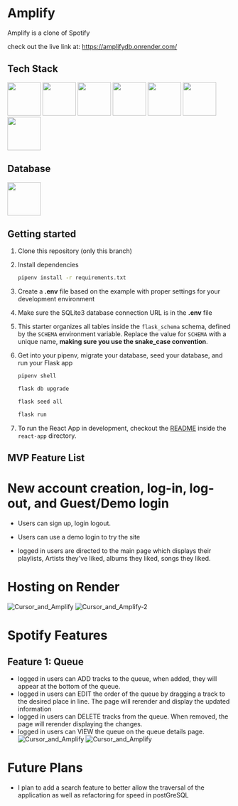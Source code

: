 # Amplify

Amplify is a clone of Spotify

check out the live link at: https://amplifydb.onrender.com/

## Tech Stack

[<img src="https://user-images.githubusercontent.com/105324675/190725431-5033a82c-51ff-4a9a-b9ff-48ad606a2a5e.svg" width="75" height="75">](https://www.javascript.com/) [<img src="https://user-images.githubusercontent.com/105324675/190726531-63e5fa0c-5e9a-4e12-a4df-ac578bdfefb3.svg" width="75" height="75">](https://whatwg.org/) [<img src="https://user-images.githubusercontent.com/105324675/190727242-21af03e1-b793-4257-bdc5-14996fb8da63.svg" width="75" height="75">](https://www.css3.com/) [<img src="https://user-images.githubusercontent.com/105324675/190727472-da7d5a51-ef2e-4f71-b90c-333debd2d147.svg" width="75" height="75">](https://reactjs.org/) [<img src="https://user-images.githubusercontent.com/105324675/190727697-f61e28b7-1597-4be0-9dc4-dbc443790f86.svg" width="75" height="75">](https://redux.js.org/) [<img src="https://user-images.githubusercontent.com/105324675/190729715-5aeed1a2-0914-413e-ac4b-de23aa7ed802.svg" width="75" height="75">](https://nodejs.org/en) [<img src="https://user-images.githubusercontent.com/105324675/190729918-773ddf18-90d3-4d52-aa81-c02731d413bf.svg" width="75" height="75">](https://www.npmjs.com/)


## Database
[<img src="https://user-images.githubusercontent.com/105324675/190727354-8f322958-5b34-4c96-b052-358d06d0d9ef.svg" width="75" height="75">](https://www.postgresql.org)

## Getting started
1. Clone this repository (only this branch)

2. Install dependencies

      ```bash
      pipenv install -r requirements.txt
      ```

3. Create a **.env** file based on the example with proper settings for your
   development environment

4. Make sure the SQLite3 database connection URL is in the **.env** file

5. This starter organizes all tables inside the `flask_schema` schema, defined
   by the `SCHEMA` environment variable.  Replace the value for
   `SCHEMA` with a unique name, **making sure you use the snake_case
   convention**.

6. Get into your pipenv, migrate your database, seed your database, and run your Flask app

   ```bash
   pipenv shell
   ```

   ```bash
   flask db upgrade
   ```

   ```bash
   flask seed all
   ```

   ```bash
   flask run
   ```

7. To run the React App in development, checkout the [README](./react-app/README.md) inside the `react-app` directory.


## MVP Feature List

# New account creation, log-in, log-out, and Guest/Demo login
* Users can sign up, login logout.
* Users can use a demo login to try the site

* logged in users are directed to the main page which displays their playlists,
Artists they've liked, albums they liked, songs they liked.

# Hosting on Render
![Cursor_and_Amplify](https://user-images.githubusercontent.com/106298312/205641584-f2fc2607-ecfb-4fb7-9dc6-5272632c4217.png)
![Cursor_and_Amplify-2](https://user-images.githubusercontent.com/106298312/205641615-2fadcd28-1859-43a8-a7eb-628bd8811a8f.png)

# Spotify Features
## Feature 1: Queue
* logged in users can ADD tracks to the queue, when added, they will appear at the bottom of the queue.
* logged in users can EDIT the order of the queue by dragging a track to the desired place in line.  The page will rerender and display the updated information
* logged in users can DELETE tracks from the queue.  When removed, the
 page will rerender displaying the changes.
* logged in users can VIEW the queue on the queue details page.
![Cursor_and_Amplify](https://user-images.githubusercontent.com/106298312/205641456-1cc7894a-64f9-44b6-81eb-c53f605a6feb.png)
![Cursor_and_Amplify](https://user-images.githubusercontent.com/106298312/205646407-b69464aa-f723-45cb-92d2-a2d76022f820.png)


# Future Plans

* I plan to add a search feature to better allow the traversal of the application as well as refactoring for speed in postGreSQL

